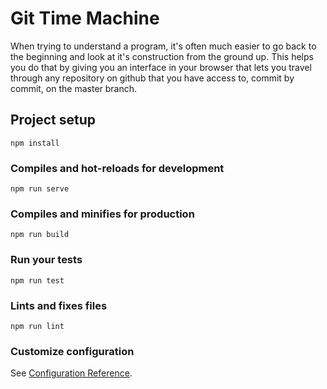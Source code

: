 # Git Time Machine
When trying to understand a program, it's often much easier to go back to the beginning and look at it's construction from the ground up. This helps you do that by giving you an interface in your browser that lets you travel through any repository on github that you have access to, commit by commit, on the master branch.

## Project setup
```
npm install
```

### Compiles and hot-reloads for development
```
npm run serve
```

### Compiles and minifies for production
```
npm run build
```

### Run your tests
```
npm run test
```

### Lints and fixes files
```
npm run lint
```

### Customize configuration
See [Configuration Reference](https://cli.vuejs.org/config/).
